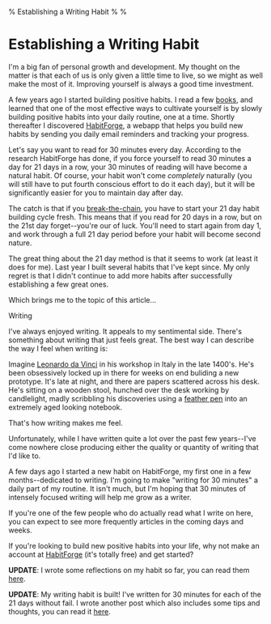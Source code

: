 % Establishing a Writing Habit
%
%

# Establishing a Writing Habit

I'm a big fan of personal growth and development. My thought on the matter is
that each of us is only given a little time to live, so we might as well make
the most of it. Improving yourself is always a good time investment.

A few years ago I started building positive habits. I read a few [books][], and
learned that one of the most effective ways to cultivate yourself is by slowly
building positive habits into your daily routine, one at a time. Shortly
thereafter I discovered [HabitForge][], a webapp that helps you build new habits
by sending you daily email reminders and tracking your progress.

Let's say you want to read for 30 minutes every day. According to the research
HabitForge has done, if you force yourself to read 30 minutes a day for 21 days
in a row, your 30 minutes of reading will have become a natural habit. Of
course, your habit won't come *completely* naturally (you will still have to put
fourth conscious effort to do it each day), but it will be significantly easier
for you to maintain day after day.

The catch is that if you [break-the-chain][], you have to start your 21 day
habit building cycle fresh. This means that if you read for 20 days in a row,
but on the 21st day forget--you're our of luck. You'll need to start again from
day 1, and work through a full 21 day period before your habit will become
second nature.

The great thing about the 21 day method is that it seems to work (at least it
does for me). Last year I built several habits that I've kept since. My only
regret is that I didn't continue to add more habits after successfully
establishing a few great ones.

Which brings me to the topic of this article...

Writing

I've always enjoyed writing. It appeals to my sentimental side. There's
something about writing that just feels great. The best way I can describe the
way I feel when writing is:

Imagine [Leonardo da Vinci][] in his workshop in Italy in the late 1400's. He's
been obsessively locked up in there for weeks on end buliding a new prototype.
It's late at night, and there are papers scattered across his desk. He's sitting
on a wooden stool, hunched over the desk working by candlelight, madly
scribbling his discoveries using a [feather pen][] into an extremely aged
looking notebook.

That's how writing makes me feel.

Unfortunately, while I have written quite a lot over the past few years--I've
come nowhere close producing either the quality or quantity of writing that I'd
like to.

A few days ago I started a new habit on HabitForge, my first one in a few
months--dedicated to writing. I'm going to make "writing for 30 minutes" a daily
part of my routine. It isn't much, but I'm hoping that 30 minutes of intensely
focused writing will help me grow as a writer.

If you're one of the few people who do actually read what I write on here, you
can expect to see more frequently articles in the coming days and weeks.

If you're looking to build new positive habits into your life, why not make an
account at [HabitForge][] (it's totally free) and get started?

**UPDATE**: I wrote some reflections on my habit so far, you can read them
[here][].

**UPDATE**: My writing habit is built! I've written for 30 minutes for each of
the 21 days without fail. I wrote another post which also includes some tips and
thoughts, you can read it [here][1].

  [books]: http://www.shelfluv.com/rdegges "My Reading List"
  [HabitForge]: http://habitforge.com/ "HabitForge"
  [break-the-chain]: http://www.writersstore.com/system/0001/4643/don_t-break-the-chain-calendar-year_medium.jpg
    "Jerry Seinfeld Calendar"
  [Leonardo da Vinci]: http://en.wikipedia.org/wiki/Leonardo_da_Vinci
    "Leonardo da Vinci"
  [feather pen]: http://images4.wikia.nocookie.net/__cb20061214140705/uncyclopedia/images/0/0c/Feather_Pen_scan.jpg
    "Feather Pen"
  [here]: http://rdegges.com/what-ive-learned-about-writing-so-far
    "What I've Learned About Writing (So Far)"
  [1]: http://rdegges.com/writing-habit-complete "Writing Habit - Complete"
